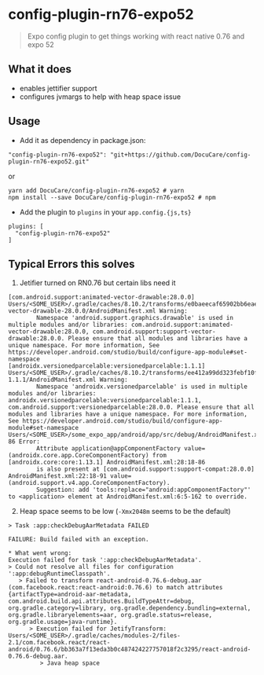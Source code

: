 # config-plugin-rn76-expo52
> Expo config plugin to get things working with react native 0.76 and expo 52

## What it does

- enables jettifier support
- configures jvmargs to help with heap space issue

## Usage

- Add it as dependency in package.json:

```
"config-plugin-rn76-expo52": "git+https://github.com/DocuCare/config-plugin-rn76-expo52.git"
```
or

```shell
yarn add DocuCare/config-plugin-rn76-expo52 # yarn
npm install --save DocuCare/config-plugin-rn76-expo52 # npm
```

- Add the plugin to `plugins` in your `app.config.{js,ts}`

```
plugins: [
  "config-plugin-rn76-expo52"
]
```

## Typical Errors this solves

1. Jetifier turned on RN0.76 but certain libs need it
```
[com.android.support:animated-vector-drawable:28.0.0] Users/<SOME_USER>/.gradle/caches/8.10.2/transforms/e0baeecaf65902bb6eae3d6d570f8a9f/transformed/animated-vector-drawable-28.0.0/AndroidManifest.xml Warning:
        Namespace 'android.support.graphics.drawable' is used in multiple modules and/or libraries: com.android.support:animated-vector-drawable:28.0.0, com.android.support:support-vector-drawable:28.0.0. Please ensure that all modules and libraries have a unique namespace. For more information, See https://developer.android.com/studio/build/configure-app-module#set-namespace
[androidx.versionedparcelable:versionedparcelable:1.1.1] Users/<SOME_USER>/.gradle/caches/8.10.2/transforms/ee412a99dd323febf10f2f7426e9f674/transformed/versionedparcelable-1.1.1/AndroidManifest.xml Warning:
        Namespace 'androidx.versionedparcelable' is used in multiple modules and/or libraries: androidx.versionedparcelable:versionedparcelable:1.1.1, com.android.support:versionedparcelable:28.0.0. Please ensure that all modules and libraries have a unique namespace. For more information, See https://developer.android.com/studio/build/configure-app-module#set-namespace
Users/<SOME_USER>/some_expo_app/android/app/src/debug/AndroidManifest.xml:28:18-86 Error:
        Attribute application@appComponentFactory value=(androidx.core.app.CoreComponentFactory) from [androidx.core:core:1.13.1] AndroidManifest.xml:28:18-86
        is also present at [com.android.support:support-compat:28.0.0] AndroidManifest.xml:22:18-91 value=(android.support.v4.app.CoreComponentFactory).
        Suggestion: add 'tools:replace="android:appComponentFactory"' to <application> element at AndroidManifest.xml:6:5-162 to override.
```

2. Heap space seems to be low (`-Xmx2048m` seems to be the default)

```
> Task :app:checkDebugAarMetadata FAILED

FAILURE: Build failed with an exception.

* What went wrong:
Execution failed for task ':app:checkDebugAarMetadata'.
> Could not resolve all files for configuration ':app:debugRuntimeClasspath'.
   > Failed to transform react-android-0.76.6-debug.aar (com.facebook.react:react-android:0.76.6) to match attributes {artifactType=android-aar-metadata, com.android.build.api.attributes.BuildTypeAttr=debug, org.gradle.category=library, org.gradle.dependency.bundling=external, org.gradle.libraryelements=aar, org.gradle.status=release, org.gradle.usage=java-runtime}.
      > Execution failed for JetifyTransform: Users/<SOME_USER>/.gradle/caches/modules-2/files-2.1/com.facebook.react/react-android/0.76.6/bb363a7f13eda3b0c487424227757018f2c3295/react-android-0.76.6-debug.aar.
         > Java heap space
```
